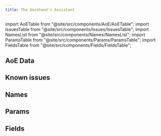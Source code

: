 ```yaml
---
title: The Dockhand's Assistant
---
```


import AoETable from "@site/src/components/AoE/AoETable";
import IssuesTable from "@site/src/components/Issues/IssuesTable";
import NamesList from "@site/src/components/Names/NamesList";
import ParamsTable from "@site/src/components/Params/ParamsTable";
import FieldsTable from "@site/src/components/Fields/FieldsTable";

## AoE Data

<AoETable item_key="thedockhandsassistant" data_src="weapon" />

## Known issues

<IssuesTable item_key="thedockhandsassistant" data_src="weapon" />

## Names

<NamesList item_key="thedockhandsassistant" data_src="weapon" />

## Params

<ParamsTable item_key="thedockhandsassistant" data_src="weapon" />

## Fields

<FieldsTable item_key="thedockhandsassistant" data_src="weapon" />
